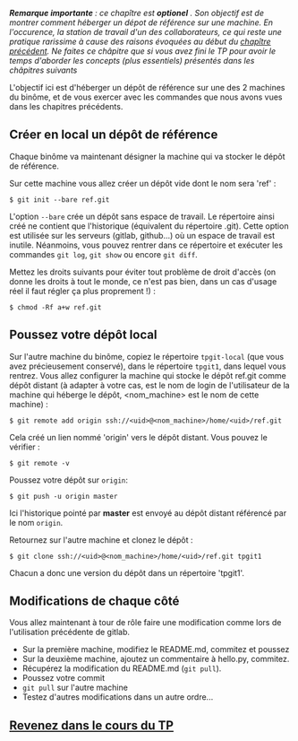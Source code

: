 _**Remarque importante** : ce chapître est **optionel** . Son objectif est de montrer comment héberger un dépot de référence sur une machine. En l'occurence, la station de travail d'un des collaborateurs, ce qui reste une pratique rarissime à cause des raisons évoquées au début du [chapître précédent](../distant/). Ne faites ce châpitre que si vous avez fini le TP pour avoir le temps d'aborder les concepts (plus essentiels) présentés dans les châpitres suivants_

L'objectif ici est d'héberger un dépôt de référence sur une des 2 machines du binôme, et de vous exercer avec les commandes que nous avons vues dans les chapitres précédents.

Créer en local un dépôt de référence
------------------------------------

Chaque binôme va maintenant désigner la machine qui va stocker le dépôt de référence.

Sur cette machine vous allez créer un dépôt vide dont le nom sera 'ref' :

    $ git init --bare ref.git
    

L'option `--bare` crée un dépôt sans espace de travail. Le répertoire ainsi créé ne contient que l'historique (équivalent du répertoire .git). Cette option est utilisée sur les serveurs (gitlab, github...) où un espace de travail est inutile. Néanmoins, vous pouvez rentrer dans ce répertoire et exécuter les commandes `git log`, `git show` ou encore `git diff`.

Mettez les droits suivants pour éviter tout problème de droit d'accès (on donne les droits à tout le monde, ce n'est pas bien, dans un cas d'usage réel il faut régler ça plus proprement !) :

    $ chmod -Rf a+w ref.git
    

Poussez votre dépôt local
-------------------------

Sur l'autre machine du binôme, copiez le répertoire `tpgit-local` (que vous avez précieusement conservé), dans le répertoire `tpgit1`, dans lequel vous rentrez. Vous allez configurer la machine qui stocke le dépôt ref.git comme dépôt distant (à adapter à votre cas, <uid> est le nom de login de l'utilisateur de la machine qui héberge le dépôt, <nom\_machine> est le nom de cette machine) :

    $ git remote add origin ssh://<uid>@<nom_machine>/home/<uid>/ref.git
    

Cela créé un lien nommé 'origin' vers le dépôt distant. Vous pouvez le vérifier :

    $ git remote -v
    

Poussez votre dépôt sur `origin`:

    $ git push -u origin master
    

Ici l'historique pointé par **master** est envoyé au dépôt distant référencé par le nom `origin`.

Retournez sur l'autre machine et clonez le dépôt :

    $ git clone ssh://<uid>@<nom_machine>/home/<uid>/ref.git tpgit1
    

Chacun a donc une version du dépôt dans un répertoire 'tpgit1'.

Modifications de chaque côté
----------------------------

Vous allez maintenant à tour de rôle faire une modification comme lors de l'utilisation précédente de gitlab.

*   Sur la première machine, modifiez le README.md, commitez et poussez
*   Sur la deuxième machine, ajoutez un commentaire à hello.py, commitez.
*   Récupérez la modification du README.md (`git pull`).
*   Poussez votre commit
*   `git pull` sur l'autre machine
*   Testez d'autres modifications dans un autre ordre...

[Revenez dans le cours du TP](../branches/)
-------------------------------------------